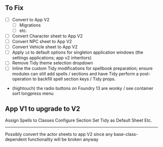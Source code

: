 ## To Fix

- [ ] Convert to App V2
  - [ ] Migrations
  - [ ] etc.
- [ ] Convert Character sheet to App V2
- [ ] Convert NPC sheet to App V2
- [ ] Convert Vehicle sheet to App V2
- [ ] Apply `id` to default options for singleton application windows (the settings applications; app v2 inheritors)
- [ ] Remove Tidy theme selection dropdown
- [ ] Inline the custom Tidy modifications for spellbook preparation; ensure modules can still add spells / sections and have Tidy perform a post-operation to backfill spell section keys / Tidy props.
- (hightouch) the radio buttons on Foundry 13 are wonky / see container sort longpress menu

## App V1 to upgrade to V2

Assign Spells to Classes
Configure Section
Set Tidy as Default Sheet
Etc.

---

Possibly convert the actor sheets to app V2 since any base-class-dependent functionality will be broken anyway